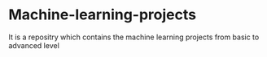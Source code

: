 # Machine-learning-projects
It is a repositry which contains the machine learning projects from basic to advanced level

